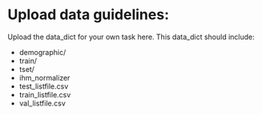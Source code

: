 # Upload data guidelines:
Upload the data_dict for your own task here. This data_dict should include:
- demographic/
- train/
- tset/
- ihm_normalizer
- test_listfile.csv
- train_listfile.csv
- val_listfile.csv

